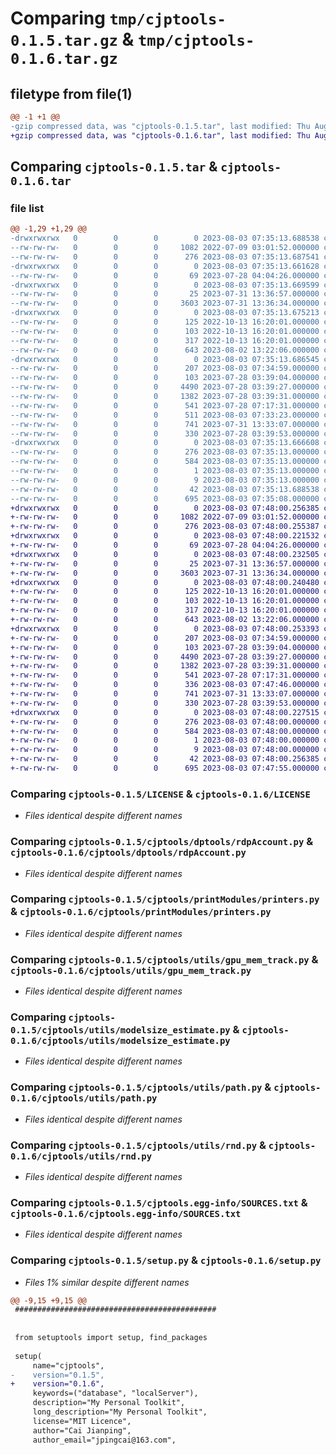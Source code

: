 # Comparing `tmp/cjptools-0.1.5.tar.gz` & `tmp/cjptools-0.1.6.tar.gz`

## filetype from file(1)

```diff
@@ -1 +1 @@
-gzip compressed data, was "cjptools-0.1.5.tar", last modified: Thu Aug  3 07:35:13 2023, max compression
+gzip compressed data, was "cjptools-0.1.6.tar", last modified: Thu Aug  3 07:48:00 2023, max compression
```

## Comparing `cjptools-0.1.5.tar` & `cjptools-0.1.6.tar`

### file list

```diff
@@ -1,29 +1,29 @@
-drwxrwxrwx   0        0        0        0 2023-08-03 07:35:13.688538 cjptools-0.1.5/
--rw-rw-rw-   0        0        0     1082 2022-07-09 03:01:52.000000 cjptools-0.1.5/LICENSE
--rw-rw-rw-   0        0        0      276 2023-08-03 07:35:13.687541 cjptools-0.1.5/PKG-INFO
-drwxrwxrwx   0        0        0        0 2023-08-03 07:35:13.661628 cjptools-0.1.5/cjptools/
--rw-rw-rw-   0        0        0       69 2023-07-28 04:04:26.000000 cjptools-0.1.5/cjptools/__init__.py
-drwxrwxrwx   0        0        0        0 2023-08-03 07:35:13.669599 cjptools-0.1.5/cjptools/dptools/
--rw-rw-rw-   0        0        0       25 2023-07-31 13:36:57.000000 cjptools-0.1.5/cjptools/dptools/__init__.py
--rw-rw-rw-   0        0        0     3603 2023-07-31 13:36:34.000000 cjptools-0.1.5/cjptools/dptools/rdpAccount.py
-drwxrwxrwx   0        0        0        0 2023-08-03 07:35:13.675213 cjptools-0.1.5/cjptools/printModules/
--rw-rw-rw-   0        0        0      125 2022-10-13 16:20:01.000000 cjptools-0.1.5/cjptools/printModules/__init__.py
--rw-rw-rw-   0        0        0      103 2022-10-13 16:20:01.000000 cjptools-0.1.5/cjptools/printModules/absPrinter.py
--rw-rw-rw-   0        0        0      317 2022-10-13 16:20:01.000000 cjptools-0.1.5/cjptools/printModules/printerCompose.py
--rw-rw-rw-   0        0        0      643 2023-08-02 13:22:06.000000 cjptools-0.1.5/cjptools/printModules/printers.py
-drwxrwxrwx   0        0        0        0 2023-08-03 07:35:13.686545 cjptools-0.1.5/cjptools/utils/
--rw-rw-rw-   0        0        0      207 2023-08-03 07:34:59.000000 cjptools-0.1.5/cjptools/utils/__init__.py
--rw-rw-rw-   0        0        0      103 2023-07-28 03:39:04.000000 cjptools-0.1.5/cjptools/utils/check.py
--rw-rw-rw-   0        0        0     4490 2023-07-28 03:39:27.000000 cjptools-0.1.5/cjptools/utils/gpu_mem_track.py
--rw-rw-rw-   0        0        0     1382 2023-07-28 03:39:31.000000 cjptools-0.1.5/cjptools/utils/modelsize_estimate.py
--rw-rw-rw-   0        0        0      541 2023-07-28 07:17:31.000000 cjptools-0.1.5/cjptools/utils/path.py
--rw-rw-rw-   0        0        0      511 2023-08-03 07:33:23.000000 cjptools-0.1.5/cjptools/utils/reflect.py
--rw-rw-rw-   0        0        0      741 2023-07-31 13:33:07.000000 cjptools-0.1.5/cjptools/utils/rnd.py
--rw-rw-rw-   0        0        0      330 2023-07-28 03:39:53.000000 cjptools-0.1.5/cjptools/utils/timer.py
-drwxrwxrwx   0        0        0        0 2023-08-03 07:35:13.666608 cjptools-0.1.5/cjptools.egg-info/
--rw-rw-rw-   0        0        0      276 2023-08-03 07:35:13.000000 cjptools-0.1.5/cjptools.egg-info/PKG-INFO
--rw-rw-rw-   0        0        0      584 2023-08-03 07:35:13.000000 cjptools-0.1.5/cjptools.egg-info/SOURCES.txt
--rw-rw-rw-   0        0        0        1 2023-08-03 07:35:13.000000 cjptools-0.1.5/cjptools.egg-info/dependency_links.txt
--rw-rw-rw-   0        0        0        9 2023-08-03 07:35:13.000000 cjptools-0.1.5/cjptools.egg-info/top_level.txt
--rw-rw-rw-   0        0        0       42 2023-08-03 07:35:13.688538 cjptools-0.1.5/setup.cfg
--rw-rw-rw-   0        0        0      695 2023-08-03 07:35:08.000000 cjptools-0.1.5/setup.py
+drwxrwxrwx   0        0        0        0 2023-08-03 07:48:00.256385 cjptools-0.1.6/
+-rw-rw-rw-   0        0        0     1082 2022-07-09 03:01:52.000000 cjptools-0.1.6/LICENSE
+-rw-rw-rw-   0        0        0      276 2023-08-03 07:48:00.255387 cjptools-0.1.6/PKG-INFO
+drwxrwxrwx   0        0        0        0 2023-08-03 07:48:00.221532 cjptools-0.1.6/cjptools/
+-rw-rw-rw-   0        0        0       69 2023-07-28 04:04:26.000000 cjptools-0.1.6/cjptools/__init__.py
+drwxrwxrwx   0        0        0        0 2023-08-03 07:48:00.232505 cjptools-0.1.6/cjptools/dptools/
+-rw-rw-rw-   0        0        0       25 2023-07-31 13:36:57.000000 cjptools-0.1.6/cjptools/dptools/__init__.py
+-rw-rw-rw-   0        0        0     3603 2023-07-31 13:36:34.000000 cjptools-0.1.6/cjptools/dptools/rdpAccount.py
+drwxrwxrwx   0        0        0        0 2023-08-03 07:48:00.240480 cjptools-0.1.6/cjptools/printModules/
+-rw-rw-rw-   0        0        0      125 2022-10-13 16:20:01.000000 cjptools-0.1.6/cjptools/printModules/__init__.py
+-rw-rw-rw-   0        0        0      103 2022-10-13 16:20:01.000000 cjptools-0.1.6/cjptools/printModules/absPrinter.py
+-rw-rw-rw-   0        0        0      317 2022-10-13 16:20:01.000000 cjptools-0.1.6/cjptools/printModules/printerCompose.py
+-rw-rw-rw-   0        0        0      643 2023-08-02 13:22:06.000000 cjptools-0.1.6/cjptools/printModules/printers.py
+drwxrwxrwx   0        0        0        0 2023-08-03 07:48:00.253393 cjptools-0.1.6/cjptools/utils/
+-rw-rw-rw-   0        0        0      207 2023-08-03 07:34:59.000000 cjptools-0.1.6/cjptools/utils/__init__.py
+-rw-rw-rw-   0        0        0      103 2023-07-28 03:39:04.000000 cjptools-0.1.6/cjptools/utils/check.py
+-rw-rw-rw-   0        0        0     4490 2023-07-28 03:39:27.000000 cjptools-0.1.6/cjptools/utils/gpu_mem_track.py
+-rw-rw-rw-   0        0        0     1382 2023-07-28 03:39:31.000000 cjptools-0.1.6/cjptools/utils/modelsize_estimate.py
+-rw-rw-rw-   0        0        0      541 2023-07-28 07:17:31.000000 cjptools-0.1.6/cjptools/utils/path.py
+-rw-rw-rw-   0        0        0      336 2023-08-03 07:47:46.000000 cjptools-0.1.6/cjptools/utils/reflect.py
+-rw-rw-rw-   0        0        0      741 2023-07-31 13:33:07.000000 cjptools-0.1.6/cjptools/utils/rnd.py
+-rw-rw-rw-   0        0        0      330 2023-07-28 03:39:53.000000 cjptools-0.1.6/cjptools/utils/timer.py
+drwxrwxrwx   0        0        0        0 2023-08-03 07:48:00.227515 cjptools-0.1.6/cjptools.egg-info/
+-rw-rw-rw-   0        0        0      276 2023-08-03 07:48:00.000000 cjptools-0.1.6/cjptools.egg-info/PKG-INFO
+-rw-rw-rw-   0        0        0      584 2023-08-03 07:48:00.000000 cjptools-0.1.6/cjptools.egg-info/SOURCES.txt
+-rw-rw-rw-   0        0        0        1 2023-08-03 07:48:00.000000 cjptools-0.1.6/cjptools.egg-info/dependency_links.txt
+-rw-rw-rw-   0        0        0        9 2023-08-03 07:48:00.000000 cjptools-0.1.6/cjptools.egg-info/top_level.txt
+-rw-rw-rw-   0        0        0       42 2023-08-03 07:48:00.256385 cjptools-0.1.6/setup.cfg
+-rw-rw-rw-   0        0        0      695 2023-08-03 07:47:55.000000 cjptools-0.1.6/setup.py
```

### Comparing `cjptools-0.1.5/LICENSE` & `cjptools-0.1.6/LICENSE`

 * *Files identical despite different names*

### Comparing `cjptools-0.1.5/cjptools/dptools/rdpAccount.py` & `cjptools-0.1.6/cjptools/dptools/rdpAccount.py`

 * *Files identical despite different names*

### Comparing `cjptools-0.1.5/cjptools/printModules/printers.py` & `cjptools-0.1.6/cjptools/printModules/printers.py`

 * *Files identical despite different names*

### Comparing `cjptools-0.1.5/cjptools/utils/gpu_mem_track.py` & `cjptools-0.1.6/cjptools/utils/gpu_mem_track.py`

 * *Files identical despite different names*

### Comparing `cjptools-0.1.5/cjptools/utils/modelsize_estimate.py` & `cjptools-0.1.6/cjptools/utils/modelsize_estimate.py`

 * *Files identical despite different names*

### Comparing `cjptools-0.1.5/cjptools/utils/path.py` & `cjptools-0.1.6/cjptools/utils/path.py`

 * *Files identical despite different names*

### Comparing `cjptools-0.1.5/cjptools/utils/rnd.py` & `cjptools-0.1.6/cjptools/utils/rnd.py`

 * *Files identical despite different names*

### Comparing `cjptools-0.1.5/cjptools.egg-info/SOURCES.txt` & `cjptools-0.1.6/cjptools.egg-info/SOURCES.txt`

 * *Files identical despite different names*

### Comparing `cjptools-0.1.5/setup.py` & `cjptools-0.1.6/setup.py`

 * *Files 1% similar despite different names*

```diff
@@ -9,15 +9,15 @@
 #############################################
 
 
 from setuptools import setup, find_packages
 
 setup(
     name="cjptools",
-    version="0.1.5",
+    version="0.1.6",
     keywords=("database", "localServer"),
     description="My Personal Toolkit",
     long_description="My Personal Toolkit",
     license="MIT Licence",
     author="Cai Jianping",
     author_email="jpingcai@163.com",
```

